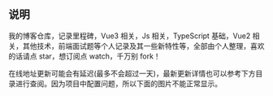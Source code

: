 ## 说明

我的博客仓库，记录里程碑，Vue3 相关，Js 相关，TypeScript 基础，Vue2 相关，其他技术，前端面试题等个人记录及其一些新特性等，全部由个人整理，喜欢的话请点 star，想订阅点 watch，千万别 fork！

在线地址更新可能会有延迟(最多不会超过一天)，最新更新详情也可以参考下方目录进行查阅。因为项目中配置问题，所以下面的图片不能正常显示。